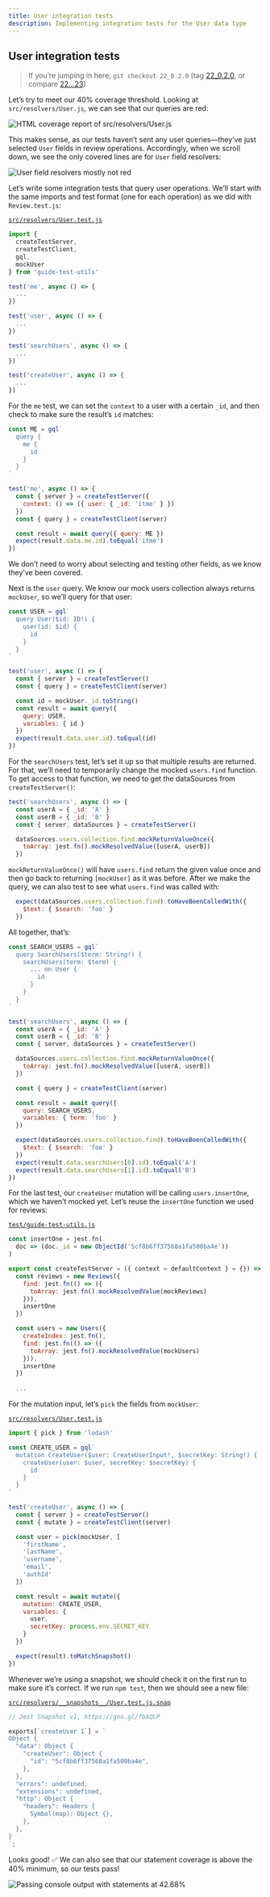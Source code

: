 ```yaml
---
title: User integration tests
description: Implementing integration tests for the User data type
---
```


## User integration tests

> If you’re jumping in here, `git checkout 22_0.2.0` (tag [22_0.2.0](https://github.com/GraphQLGuide/guide-api/tree/22_0.2.0), or compare [22...23](https://github.com/GraphQLGuide/guide-api/compare/22_0.2.0...23_0.2.0))

Let’s try to meet our 40% coverage threshold. Looking at `src/resolvers/User.js`, we can see that our queries are red:

![HTML coverage report of src/resolvers/User.js](../../img/coverage-user-red.png)

This makes sense, as our tests haven’t sent any user queries—they’ve just selected `User` fields in review operations. Accordingly, when we scroll down, we see the only covered lines are for `User` field resolvers:

![User field resolvers mostly not red](../../img/coverage-user-fields.png)

Let’s write some integration tests that query user operations. We’ll start with the same imports and test format (one for each operation) as we did with `Review.test.js`:

[`src/resolvers/User.test.js`](https://github.com/GraphQLGuide/guide-api/blob/23_0.2.0/src/resolvers/User.test.js)

```js
import {
  createTestServer,
  createTestClient,
  gql,
  mockUser
} from 'guide-test-utils'

test('me', async () => {
  ...
})

test('user', async () => {
  ...
})

test('searchUsers', async () => {
  ...
})

test('createUser', async () => {
  ...
})
```

For the `me` test, we can set the `context` to a user with a certain `_id`, and then check to make sure the result’s `id` matches:

```js
const ME = gql`
  query {
    me {
      id
    }
  }
`

test('me', async () => {
  const { server } = createTestServer({
    context: () => ({ user: { _id: 'itme' } })
  })
  const { query } = createTestClient(server)

  const result = await query({ query: ME })
  expect(result.data.me.id).toEqual('itme')
})
```

We don’t need to worry about selecting and testing other fields, as we know they’ve been covered.

Next is the `user` query. We know our mock users collection always returns `mockUser`, so we’ll query for that user:

```js
const USER = gql`
  query User($id: ID!) {
    user(id: $id) {
      id
    }
  }
`

test('user', async () => {
  const { server } = createTestServer()
  const { query } = createTestClient(server)

  const id = mockUser._id.toString()
  const result = await query({
    query: USER,
    variables: { id }
  })
  expect(result.data.user.id).toEqual(id)
})
```

For the `searchUsers` test, let’s set it up so that multiple results are returned. For that, we’ll need to temporarily change the mocked `users.find` function. To get access to that function, we need to get the dataSources from `createTestServer()`:

```js
test('searchUsers', async () => {
  const userA = { _id: 'A' }
  const userB = { _id: 'B' }
  const { server, dataSources } = createTestServer()

  dataSources.users.collection.find.mockReturnValueOnce({
    toArray: jest.fn().mockResolvedValue([userA, userB])
  })
```

`mockReturnValueOnce()` will have `users.find` return the given value once and then go back to returning `[mockUser]` as it was before. After we make the query, we can also test to see what `users.find` was called with:

```js
  expect(dataSources.users.collection.find).toHaveBeenCalledWith({
    $text: { $search: 'foo' }
  })
```

All together, that’s:

```js
const SEARCH_USERS = gql`
  query SearchUsers($term: String!) {
    searchUsers(term: $term) {
      ... on User {
        id
      }
    }
  }
`

test('searchUsers', async () => {
  const userA = { _id: 'A' }
  const userB = { _id: 'B' }
  const { server, dataSources } = createTestServer()

  dataSources.users.collection.find.mockReturnValueOnce({
    toArray: jest.fn().mockResolvedValue([userA, userB])
  })

  const { query } = createTestClient(server)

  const result = await query({
    query: SEARCH_USERS,
    variables: { term: 'foo' }
  })

  expect(dataSources.users.collection.find).toHaveBeenCalledWith({
    $text: { $search: 'foo' }
  })
  expect(result.data.searchUsers[0].id).toEqual('A')
  expect(result.data.searchUsers[1].id).toEqual('B')
})
```

For the last test, our `createUser` mutation will be calling `users.insertOne`, which we haven’t mocked yet. Let’s reuse the `insertOne` function we used for reviews:

[`test/guide-test-utils.js`](https://github.com/GraphQLGuide/guide-api/compare/22_0.2.0...23_0.2.0)

```js
const insertOne = jest.fn(
  doc => (doc._id = new ObjectId('5cf8b6ff37568a1fa500ba4e'))
)

export const createTestServer = ({ context = defaultContext } = {}) => {
  const reviews = new Reviews({
    find: jest.fn(() => ({
      toArray: jest.fn().mockResolvedValue(mockReviews)
    })),
    insertOne
  })

  const users = new Users({
    createIndex: jest.fn(),
    find: jest.fn(() => ({
      toArray: jest.fn().mockResolvedValue(mockUsers)
    })),
    insertOne
  })
  
  ...
```

For the mutation input, let’s `pick` the fields from `mockUser`:

[`src/resolvers/User.test.js`](https://github.com/GraphQLGuide/guide-api/blob/23_0.2.0/src/resolvers/User.test.js)

```js
import { pick } from 'lodash'

const CREATE_USER = gql`
  mutation CreateUser($user: CreateUserInput!, $secretKey: String!) {
    createUser(user: $user, secretKey: $secretKey) {
      id
    }
  }
`

test('createUser', async () => {
  const { server } = createTestServer()
  const { mutate } = createTestClient(server)

  const user = pick(mockUser, [
    'firstName',
    'lastName',
    'username',
    'email',
    'authId'
  ])

  const result = await mutate({
    mutation: CREATE_USER,
    variables: {
      user,
      secretKey: process.env.SECRET_KEY
    }
  })

  expect(result).toMatchSnapshot()
})
```

Whenever we’re using a snapshot, we should check it on the first run to make sure it’s correct. If we run `npm test`, then we should see a new file:

[`src/resolvers/__snapshots__/User.test.js.snap`](https://github.com/GraphQLGuide/guide-api/blob/23_0.2.0/src/resolvers/__snapshots__/User.test.js.snap)

```js
// Jest Snapshot v1, https://goo.gl/fbAQLP

exports[`createUser 1`] = `
Object {
  "data": Object {
    "createUser": Object {
      "id": "5cf8b6ff37568a1fa500ba4e",
    },
  },
  "errors": undefined,
  "extensions": undefined,
  "http": Object {
    "headers": Headers {
      Symbol(map): Object {},
    },
  },
}
`;
```

Looks good! ✅ We can also see that our statement coverage is above the 40% minimum, so our tests pass!

![Passing console output with statements at 42.68%](../../img/coverage-above-threshold.png)

